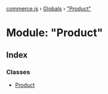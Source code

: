 [commerce.js](../README.md) › [Globals](../globals.md) › ["Product"](_product_.md)

# Module: "Product"

## Index

### Classes

* [Product](../classes/_product_.product.md)
